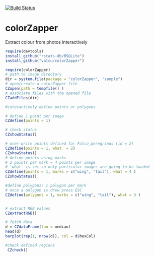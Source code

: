[![Build Status](https://travis-ci.org/valcu/colorZapper.svg?branch=master)](https://travis-ci.org/valcu/colorZapper)

colorZapper
===========
Extract colour from photos interactively

```R
require(devtools)
install_github("rstats-db/RSQLite")
install_github("valcu/colorZapper")
```

```R
require(colorZapper)
# path to image directory
dir = system.file(package = "colorZapper", "sample")
# open/create a colorZapper file
CZopen(path = tempfile() )
# associate files with the opened file
CZaddFiles(dir)
```

```R
#interactively define points or polygons

# define 1 point per image
CZdefine(points = 1)

# check status
CZshowStatus()

# over-write points defined for Falco_peregrinus (id = 2)
CZdefine(points = 1, what  = 2)
CZshowStatus()
# define points using marks
# 2 points per mark = 4 points per image
# 'what' is set so only particular images are going to be loaded
CZdefine(points = 1, marks = c("wing", "tail"), what = 4 )
CZshowStatus()

#define polygons: 1 polygon per mark
# once a polygon is drew press ESC 
CZdefine(polygons = 1, marks = c("wing", "tail"), what = 3 )
```

```R

# extract RGB values
CZextractRGB()

# fetch data
d = CZdataFrame(fun = median)
head(d)
barplot(rep(1, nrow(d)), col = d$hexCol)

#check defined regions
 CZcheck()

```












